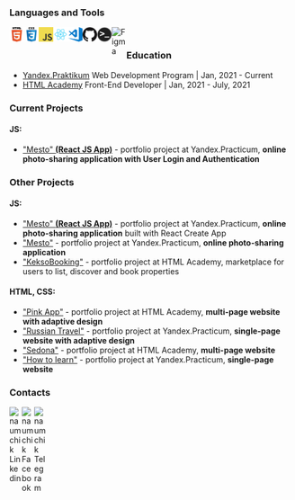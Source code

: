 ### Languages and Tools
[<img align="left" alt="HTML5" width="26px" src="https://raw.githubusercontent.com/github/explore/80688e429a7d4ef2fca1e82350fe8e3517d3494d/topics/html/html.png" />][html]
[<img align="left" alt="CSS3" width="26px" src="https://raw.githubusercontent.com/github/explore/80688e429a7d4ef2fca1e82350fe8e3517d3494d/topics/css/css.png" />][css]
[<img align="left" alt="JavaScript" width="26px" src="https://raw.githubusercontent.com/github/explore/80688e429a7d4ef2fca1e82350fe8e3517d3494d/topics/javascript/javascript.png" />][js]
[<img align="left" alt="React" width="26px" src="https://raw.githubusercontent.com/github/explore/80688e429a7d4ef2fca1e82350fe8e3517d3494d/topics/react/react.png">][react]
[<img align="left" alt="Visual Studio Code" width="26px" src="https://raw.githubusercontent.com/github/explore/80688e429a7d4ef2fca1e82350fe8e3517d3494d/topics/visual-studio-code/visual-studio-code.png" />][vscode]
[<img align="left" alt="GitHub" width="26px" src="https://raw.githubusercontent.com/github/explore/78df643247d429f6cc873026c0622819ad797942/topics/github/github.png" />][github]
<img align="left" alt="Terminal" width="26px" src="https://raw.githubusercontent.com/github/explore/80688e429a7d4ef2fca1e82350fe8e3517d3494d/topics/terminal/terminal.png" />
[<img align="left" alt="Figma" width="26px" src="https://upload.wikimedia.org/wikipedia/commons/a/ad/Figma-1-logo.png" />][figma]
<br>

### Education
- [Yandex.Praktikum][yapraktikum] Web Development Program | Jan, 2021 - Current
- [HTML Academy][htmlacademy] Front-End Developer | Jan, 2021 - July, 2021

### Current Projects

#### JS:
* ["Mesto" **(React JS App)**](https://github.com/naumch1k/react-mesto-auth) - portfolio project at Yandex.Practicum, **online photo-sharing application with User Login and Authentication**

### Other Projects

#### JS:
* ["Mesto" **(React JS App)**](https://github.com/naumch1k/mesto-react) - portfolio project at Yandex.Practicum, **online photo-sharing application** built with React Create App
* ["Mesto"](https://github.com/naumch1k/mesto) - portfolio project at Yandex.Practicum, **online photo-sharing application**
* ["KeksoBooking"](https://github.com/naumch1k/1692143-keksobooking-23) - portfolio project at HTML Academy, marketplace for users to list, discover and book properties

#### HTML, CSS:
* ["Pink App"](https://github.com/naumch1k/pink) - portfolio project at HTML Academy, **multi-page website with adaptive design**
* ["Russian Travel"](https://github.com/naumch1k/russian-travel) - portfolio project at Yandex.Practicum, **single-page website with adaptive design**
* ["Sedona"](https://github.com/naumch1k/1692143-sedona-30/tree/feature/eng) - portfolio project at HTML Academy, **multi-page website**
* ["How to learn"](https://github.com/naumch1k/how-to-learn) - portfolio project at Yandex.Practicum, **single-page website**

### Contacts
[<img align="left" alt="naumchik Linkedin" width="22px" src="https://upload.wikimedia.org/wikipedia/commons/c/c9/Linkedin.svg">][Linkedin]
[<img align="left" alt="naumchik Facebook" width="22px" src="https://upload.wikimedia.org/wikipedia/commons/c/cd/Facebook_logo_%28square%29.png">][facebook]
[<img align="left" alt="naumchik Telegram" width="22px" src="https://upload.wikimedia.org/wikipedia/commons/thumb/8/82/Telegram_logo.svg/1024px-Telegram_logo.svg.png">][telegram]

[Linkedin]: https://www.linkedin.com/in/naumch1k/
[facebook]: https://www.facebook.com/profile.php?id=1094566124
[telegram]: https://t.me/naumch1ck
[yapraktikum]: https://practicum.yandex.com/web/
[htmlacademy]: https://htmlacademy.org/
[vscode]: https://code.visualstudio.com/
[html]: https://html.spec.whatwg.org/
[css]: https://en.wikipedia.org/wiki/CSS
[js]: https://www.javascript.com/
[react]: https://reactjs.org/
[github]: https://github.com/
[figma]: https://www.figma.com/
